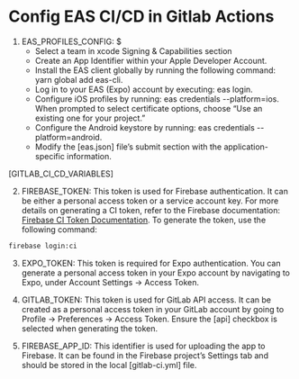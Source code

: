 # Config EAS CI/CD in Gitlab Actions

1. EAS_PROFILES_CONFIG: $
	-   Select a team in xcode Signing & Capabilities section
	-	Create an App Identifier within your Apple Developer Account.
	-	Install the EAS client globally by running the following command: yarn global add eas-cli.
	-	Log in to your EAS (Expo) account by executing: eas login.
	-	Configure iOS profiles by running: eas credentials --platform=ios. When prompted to select certificate options, choose “Use an existing one for your project.”
	-	Configure the Android keystore by running: eas credentials --platform=android.
	-	Modify the [eas.json] file’s submit section with the application-specific information.

[GITLAB_CI_CD_VARIABLES]

2.	FIREBASE_TOKEN: This token is used for Firebase authentication. It can be either a personal access token or a service account key. For more details on generating a CI token, refer to the Firebase documentation: [Firebase CI Token Documentation](https://firebase.google.com/docs/cli#cli-ci-systems). To generate the token, use the following command:

```bash
firebase login:ci
```

3.	EXPO_TOKEN: This token is required for Expo authentication. You can generate a personal access token in your Expo account by navigating to Expo, under Account Settings -> Access Token.

4.	GITLAB_TOKEN: This token is used for GitLab API access. It can be created as a personal access token in your GitLab account by going to Profile -> Preferences -> Access Token. Ensure the [api] checkbox is selected when generating the token.

5.	FIREBASE_APP_ID: This identifier is used for uploading the app to Firebase. It can be found in the Firebase project’s Settings tab and should be stored in the local 
[gitlab-ci.yml] file.
